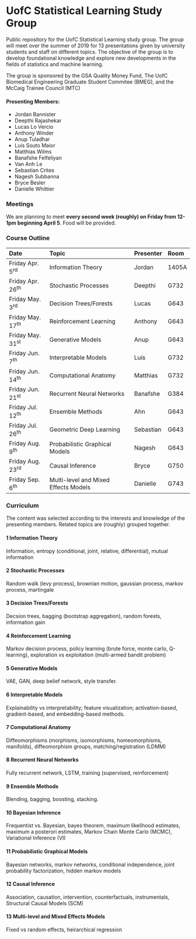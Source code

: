 # UofC Statistical Learning Study Group
Public repository for the UofC Statistical Learning study group. The group will meet over the summer of 2019 for 13 presentations given by university students and staff on different topics. The objective of the group is to develop foundational knowledge and explore new developments in the fields of statistics and machine learning. 

The group is sponsored by the GSA Quality Money Fund, The UofC Biomedical Engineering Graduate Student Commitee (BMEG), and the McCaig Trainee Council (MTC)

#### Presenting Members:
- Jordan Bannister
- Deepthi Rajashekar
- Lucas Lo Vercio
- Anthony Winder
- Anup Tuladhar
- Luis Souto Maior
- Matthias Wilms
- Banafshe Felfeliyan
- Van Anh Le
- Sebastian Crites
- Nagesh Subbanna
- Bryce Besler
- Danielle Whittier



### Meetings
We are planning to meet **every second week (roughly) on Friday from 12-1pm beginning April 5**. Food will be provided. 

### Course Outline

| Date                     | Topic                                          | Presenter    |Room  |
|:------------------------ |:---------------------------------------------- |:---------    |:-----|
| Friday Apr. 5<sup>rd</sup>      | Information Theory                      | Jordan       |1405A |
| Friday Apr. 26<sup>th</sup>     | Stochastic Processes                    | Deepthi      |G732  |
| Friday May. 3<sup>rd</sup>      | Decision Trees/Forests                  | Lucas        |G643  |
| Friday May. 17<sup>th</sup>     | Reinforcement Learning                  | Anthony      |G643  |
| Friday May. 31<sup>st</sup>     | Generative Models                       | Anup         |G643  |
| Friday Jun. 7<sup>th</sup>      | Interpretable Models                    | Luis         |G732  |
| Friday Jun. 14<sup>th</sup>     | Computational Anatomy                   | Matthias     |G732  |
| Friday Jun. 21<sup>st</sup>     | Recurrent Neural Networks               | Banafshe     |G384  |
| Friday Jul. 12<sup>th</sup>     | Ensemble Methods                        | Ahn          | G643 |
| Friday Jul. 26<sup>th</sup>     | Geometric Deep Learning                 | Sebastian    | G643 |
| Friday Aug. 9<sup>th</sup>      | Probabilistic Graphical Models          | Nagesh       | G643 |
| Friday Aug. 23<sup>rd</sup>     | Causal Inference                        | Bryce        | G750 |
| Friday Sep. 6<sup>th</sup>      | Multi-level and Mixed Effects Models    | Danielle     | G743 |

### Curriculum
The content was selected according to the interests and knowledge of the presenting members. Related topics are (roughly) grouped together.

#### 1 Information Theory 
Information, entropy (conditional, joint, relative, differential), mutual information

#### 2 Stochastic Processes
Random walk (levy process), brownian motion, gaussian process, markov process, martingale

#### 3 Decision Trees/Forests 
Decsion trees, bagging (bootstrap aggregation), random forests, information gain

#### 4 Reinforcement Learning 
Markov decision process, policy learning (brute force, monte carlo, Q-learning), exploration vs exploitation (multi-armed bandit problem)

#### 5 Generative Models 
VAE, GAN, deep belief network, style transfer.

#### 6 Interpretable Models
Explainability vs interpretability; feature visualization; activation-based, gradient-based, and embedding-based methods. 

#### 7 Computational Anatomy 
Diffeomorphisms (morphisms, isomorphisms, homeomorphisms, manifolds), diffeomorphism groups, matching/registration (LDMM)

#### 8 Recurrent Neural Networks 
Fully recurrent network, LSTM, training (supervised, reinforcement)

#### 9 Ensemble Methods
Blending, bagging, boosting, stacking.

#### 10 Bayesian Inference 
Frequentist vs. Bayesian, bayes theorem, maximum likelihood estimates, maximum a posterori estimates, Markov Chain Monte Carlo (MCMC), Variational Inference (VI)

#### 11 Probabilistic Graphical Models
Bayesian networks, markov networks, conditional independence, joint probability factorization, hidden markov models

#### 12 Causal Inference
Association, causation, intervention, counterfactuals, instrumentals, Structural Causal Models (SCM)

#### 13 Multi-level and Mixed Effects Models 
Fixed vs random effects, heirarchical regression
